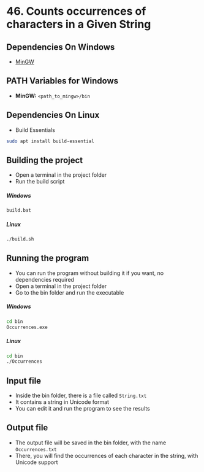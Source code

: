 # 46. Counts occurrences of characters in a Given String

## Dependencies On Windows

- [MinGW](https://www.mingw-w64.org/downloads/)

## PATH Variables for Windows

- **MinGW:** `<path_to_mingw>/bin`

## Dependencies On Linux

- Build Essentials
```bash
sudo apt install build-essential
```

## Building the project
- Open a terminal in the project folder
- Run the build script
##### Windows
```bash
build.bat
```

##### Linux
```bash
./build.sh
```

## Running the program
- You can run the program without building it if you want, no dependencies required
- Open a terminal in the project folder
- Go to the bin folder and run the executable
##### Windows
```bash
cd bin
Occurrences.exe
```

##### Linux
```bash
cd bin
./Occurrences
```

## Input file

- Inside the bin folder, there is a file called ```String.txt```
- It contains a string in Unicode format
- You can edit it and run the program to see the results

## Output file
- The output file will be saved in the bin folder, with the name ```Occurrences.txt```
- There, you will find the occurrences of each character in the string, with Unicode support